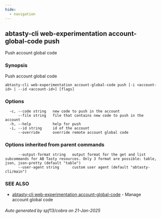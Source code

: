 ```yaml
---
hide:
  - navigation
---
```

## abtasty-cli web-experimentation account-global-code push

Push account global code

### Synopsis

Push account global code

```
abtasty-cli web-experimentation account-global-code push [-i <account-id> | --id <account-id>] [flags]
```

### Options

```
  -c, --code string   new code to push in the account
      --file string   file that contains new code to push in the account
  -h, --help          help for push
  -i, --id string     id of the account
      --override      override remote account global code
```

### Options inherited from parent commands

```
      --output-format string   output format for the get and list subcommands for AB Tasty resources. Only 3 format are possible: table, json, json-pretty (default "table")
      --user-agent string      custom user agent (default "abtasty-cli/main")
```

### SEE ALSO

* [abtasty-cli web-experimentation account-global-code](abtasty-cli_web-experimentation_account-global-code.md)	 - Manage account global code

###### Auto generated by spf13/cobra on 21-Jan-2025

